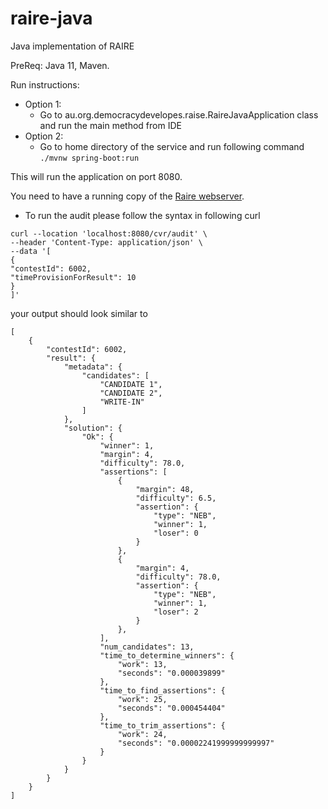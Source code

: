 # raire-java
Java implementation of RAIRE

PreReq: Java 11, Maven.

Run instructions:
- Option 1: 
  - Go to au.org.democracydevelopes.raise.RaireJavaApplication class and run the main method from IDE
- Option 2:
  - Go to home directory of the service and run following command
     `./mvnw spring-boot:run`

This will run the application on port 8080.

You need to have a running copy of the [Raire webserver](https://github.com/DemocracyDevelopers/raire-rs).

- To run the audit please follow the syntax in following curl
```
curl --location 'localhost:8080/cvr/audit' \
--header 'Content-Type: application/json' \
--data '[
{
"contestId": 6002,
"timeProvisionForResult": 10
}
]'
```

your output should look similar to  
```
[
    {
        "contestId": 6002,
        "result": {
            "metadata": {
                "candidates": [
                    "CANDIDATE 1",
                    "CANDIDATE 2",
                    "WRITE-IN"
                ]
            },
            "solution": {
                "Ok": {
                    "winner": 1,
                    "margin": 4,
                    "difficulty": 78.0,
                    "assertions": [
                        {
                            "margin": 48,
                            "difficulty": 6.5,
                            "assertion": {
                                "type": "NEB",
                                "winner": 1,
                                "loser": 0
                            }
                        },
                        {
                            "margin": 4,
                            "difficulty": 78.0,
                            "assertion": {
                                "type": "NEB",
                                "winner": 1,
                                "loser": 2
                            }
                        },
                    ],
                    "num_candidates": 13,
                    "time_to_determine_winners": {
                        "work": 13,
                        "seconds": "0.000039899"
                    },
                    "time_to_find_assertions": {
                        "work": 25,
                        "seconds": "0.000454404"
                    },
                    "time_to_trim_assertions": {
                        "work": 24,
                        "seconds": "0.00002241999999999997"
                    }
                }
            }
        }
    }
]
```